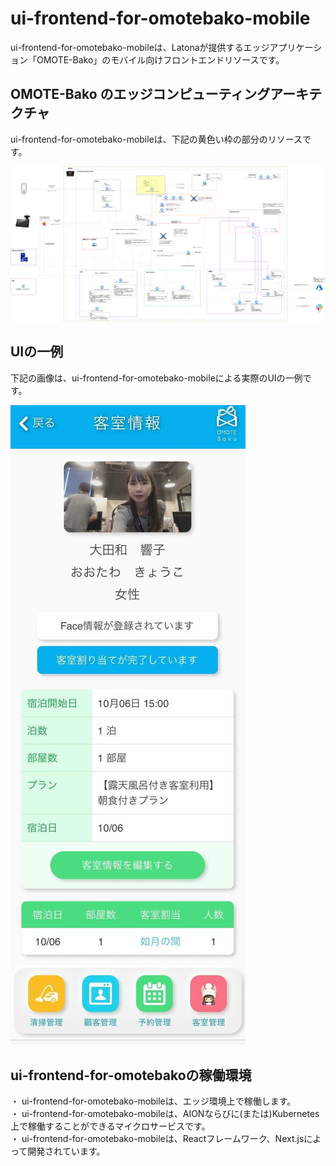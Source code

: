 # ui-frontend-for-omotebako-mobile  
ui-frontend-for-omotebako-mobileは、Latonaが提供するエッジアプリケーション「OMOTE-Bako」のモバイル向けフロントエンドリソースです。   

## OMOTE-Bako のエッジコンピューティングアーキテクチャ  
ui-frontend-for-omotebako-mobileは、下記の黄色い枠の部分のリソースです。  

![OMOTE-BakoMobileアーキテクチャ](Documents/omotebako_architecture_20211016_uifrontendmobile.png)

## UIの一例   
下記の画像は、ui-frontend-for-omotebako-mobileによる実際のUIの一例です。      

![OMOTE-Bakoモバイル](Documents/OMOTEbako_mobile_roommgmt.jpg)

## ui-frontend-for-omotebakoの稼働環境   
・ ui-frontend-for-omotebako-mobileは、エッジ環境上で稼働します。    
・ ui-frontend-for-omotebako-mobileは、AIONならびに(または)Kubernetes上で稼働することができるマイクロサービスです。  
・ ui-frontend-for-omotebako-mobileは、Reactフレームワーク、Next.jsによって開発されています。  